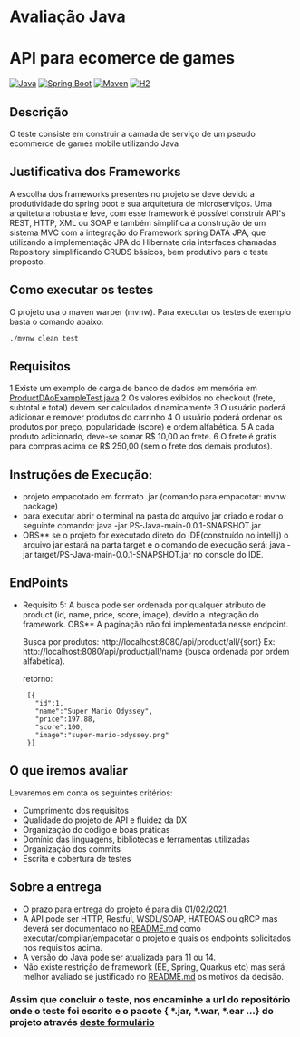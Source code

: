 # Avaliação Java
# API para ecomerce de games

<p align="center">

[![Java](https://img.shields.io/badge/Java-11-orange.svg)](https://www.oracle.com/technetwork/java/javase/downloads/jdk11-downloads-5066655.html)
[![Spring Boot](https://img.shields.io/badge/Spring%20Boot-2.4.2-darkgreen.svg)](https://spring.io/projects/spring-boot)
[![Maven](https://img.shields.io/badge/Maven-3.6.3-green.svg)](https://maven.apache.org/download.cgi)
[![H2](https://img.shields.io/badge/HSQLDB-2.4.0.-darkblue.svg)](https://mvnrepository.com/artifact/org.hsqldb/hsqldb/2.4.0)
</p>

## Descrição

  O teste consiste em construir a camada de serviço de um pseudo ecommerce de games mobile utilizando Java

## Justificativa dos Frameworks
<p>

A escolha dos frameworks presentes no projeto se deve devido a produtividade do spring boot e sua arquitetura
de microserviços. Uma arquitetura robusta e leve, com esse framework é possível construir API's  REST, HTTP, XML 
ou SOAP e também simplifica a construção de um sistema MVC com a integração do Framework spring DATA JPA, que 
utilizando a implementação JPA do Hibernate cria interfaces chamadas Repository simplificando CRUDS básicos, 
bem produtivo para o teste proposto.

</p>

## Como executar os testes
  
  O projeto usa o maven warper (mvnw).
  Para executar os testes de exemplo basta o comando abaixo:
  ```sh
  ./mvnw clean test
  ```

## Requisitos

  1 Existe um exemplo de carga de banco de dados em memória em [ProductDAoExampleTest.java](./src/test/java/br/com/supera/game/store/ProductDAoExampleTest.java)
  2 Os valores exibidos no checkout (frete, subtotal e total) devem ser calculados dinamicamente
  3 O usuário poderá adicionar e remover produtos do carrinho
  4 O usuário poderá ordenar os produtos por preço, popularidade (score) e ordem alfabética.
  5 A cada produto adicionado, deve-se somar R$ 10,00 ao frete.
  6 O frete é grátis para compras acima de R$ 250,00 (sem o frete dos demais produtos).

## Instruções de Execução:
   
  - projeto empacotado em formato .jar (comando para empacotar: mvnw package)
  - para executar abrir o terminal na pasta do arquivo jar criado e rodar o seguinte comando: 
    java -jar PS-Java-main-0.0.1-SNAPSHOT.jar
  - OBS** se o projeto for executado direto do IDE(construído no intellij) o arquivo jar estará na parta target e o
comando de execução será: java -jar target/PS-Java-main-0.0.1-SNAPSHOT.jar no console do IDE.
    
## EndPoints
 - Requisito 5:
   A busca pode ser ordenada por qualquer atributo de product (id, name, price, score, image), devido a 
   integração do framework. OBS** A paginação não foi implementada nesse endpoint.
   
   Busca por produtos:
   http://localhost:8080/api/product/all/{sort}
   Ex: 
   http://localhost:8080/api/product/all/name (busca ordenada por ordem alfabética).
   
   retorno:
   
        [{
          "id":1,
          "name":"Super Mario Odyssey",
          "price":197.88,
          "score":100,
          "image":"super-mario-odyssey.png"
        }]


## O que iremos avaliar

Levaremos em conta os seguintes critérios:

  - Cumprimento dos requisitos
  - Qualidade do projeto de API e fluidez da DX
  - Organização do código e boas práticas
  - Domínio das linguagens, bibliotecas e ferramentas utilizadas
  - Organização dos commits
  - Escrita e cobertura de testes

## Sobre a entrega

  - O prazo para entrega do projeto é para dia 01/02/2021.
  - A API pode ser HTTP, Restful, WSDL/SOAP, HATEOAS ou gRCP mas deverá ser documentado no [README.md](.) como executar/compilar/empacotar o projeto e quais os endpoints solicitados nos requisitos acima. 
  - A versão do Java pode ser atualizada para 11 ou 14.
  - Não existe restrição de framework (EE, Spring, Quarkus etc) mas será melhor avaliado se justificado no [README.md](.) os motivos da decisão.


### Assim que concluir o teste, nos encaminhe a url do repositório onde o teste foi escrito e o pacote { *.jar, *.war, *.ear ...} do projeto através [deste formulário](https://forms.gle/HsvTdsM8qF7mqrzt8)
